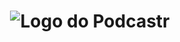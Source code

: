 <h1 align="center">
  <img src="https://ik.imagekit.io/mcvhbcq4zu/expenses_X367b1w4o.gif" alt="Logo do Podcastr" >
</h1>

